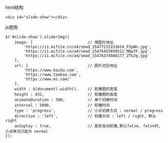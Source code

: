 html结构

    <div id="slide-show"></div>

js使用

    $('#slide-show').sliderImg({
        image: [                        // 填图片地址
            'https://i1.mifile.cn/a4/xmad_15477232153624_PJpWn.jpg',
            'https://i1.mifile.cn/a4/xmad_15476455699512_MQwfF.jpg',
            'https://i1.mifile.cn/a4/xmad_15476374946177_ZTGJq.jpg'
        ], 
        url: [                          // 图片对应地址
            'https://www.baidu.com',
            'https://www.taobao.com',
            'https://www.mi.com/'
        ],
        width : $(document).width(),    // 轮播图的宽度
        height : 432,                   // 轮播图的高度
        animateDuration : 300,          // 单个切换时间
        interval : 5000,                // 轮播时间
        type : 'progress',              // 小点切换方式 : normal / progress
        direction : 'left',             // 轮播方向 : left / right, 默认right
        autoplay : true,                // 是否自动轮播,默认false, false时, 小点样式只能为 normal
    });       
